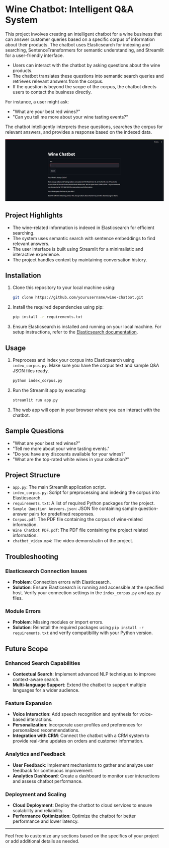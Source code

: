# Wine Chatbot: Intelligent Q&A System

This project involves creating an intelligent chatbot for a wine business that can answer customer queries based on a specific corpus of information about their products. The chatbot uses Elasticsearch for indexing and searching, SentenceTransformers for semantic understanding, and Streamlit for a user-friendly interface.

- Users can interact with the chatbot by asking questions about the wine products.
- The chatbot translates these questions into semantic search queries and retrieves relevant answers from the corpus.
- If the question is beyond the scope of the corpus, the chatbot directs users to contact the business directly.

For instance, a user might ask:
- "What are your best red wines?"
- "Can you tell me more about your wine tasting events?"

The chatbot intelligently interprets these questions, searches the corpus for relevant answers, and provides a response based on the indexed data.

![](chatbot_interface.png)

## Project Highlights

- The wine-related information is indexed in Elasticsearch for efficient searching.
- The system uses semantic search with sentence embeddings to find relevant answers.
- The user interface is built using Streamlit for a minimalistic and interactive experience.
- The project handles context by maintaining conversation history.

## Installation

1. Clone this repository to your local machine using:

   ```bash
   git clone https://github.com/yourusername/wine-chatbot.git
   ```

2. Install the required dependencies using pip:

   ```bash
   pip install -r requirements.txt
   ```

3. Ensure Elasticsearch is installed and running on your local machine. For setup instructions, refer to the [Elasticsearch documentation](https://www.elastic.co/guide/en/elasticsearch/reference/current/install-elasticsearch.html).


## Usage

1. Preprocess and index your corpus into Elasticsearch using `index_corpus.py`. Make sure you have the corpus text and sample Q&A JSON files ready.

   ```bash
   python index_corpus.py
   ```

2. Run the Streamlit app by executing:

   ```bash
   streamlit run app.py
   ```

3. The web app will open in your browser where you can interact with the chatbot.

## Sample Questions

- "What are your best red wines?"
- "Tell me more about your wine tasting events."
- "Do you have any discounts available for your wines?"
- "What are the top-rated white wines in your collection?"

## Project Structure

- `app.py`: The main Streamlit application script.
- `index_corpus.py`: Script for preprocessing and indexing the corpus into Elasticsearch.
- `requirements.txt`: A list of required Python packages for the project.
- `Sample Question Answers.json`: JSON file containing sample question-answer pairs for predefined responses.
- `Corpus.pdf`: The PDF file containing the corpus of wine-related information.
- `Wine Chatbot PDF.pdf`: The PDF file containing the project related information.
- `chatbot_video.mp4`: The video demonstratin of the project.

## Troubleshooting

### Elasticsearch Connection Issues

- **Problem**: Connection errors with Elasticsearch.
- **Solution**: Ensure Elasticsearch is running and accessible at the specified host. Verify your connection settings in the `index_corpus.py` and `app.py` files.

### Module Errors

- **Problem**: Missing modules or import errors.
- **Solution**: Reinstall the required packages using `pip install -r requirements.txt` and verify compatibility with your Python version.

## Future Scope

### Enhanced Search Capabilities

- **Contextual Search**: Implement advanced NLP techniques to improve context-aware search.
- **Multi-language Support**: Extend the chatbot to support multiple languages for a wider audience.

### Feature Expansion

- **Voice Interaction**: Add speech recognition and synthesis for voice-based interactions.
- **Personalization**: Incorporate user profiles and preferences for personalized recommendations.
- **Integration with CRM**: Connect the chatbot with a CRM system to provide real-time updates on orders and customer information.

### Analytics and Feedback

- **User Feedback**: Implement mechanisms to gather and analyze user feedback for continuous improvement.
- **Analytics Dashboard**: Create a dashboard to monitor user interactions and assess chatbot performance.

### Deployment and Scaling

- **Cloud Deployment**: Deploy the chatbot to cloud services to ensure scalability and reliability.
- **Performance Optimization**: Optimize the chatbot for better performance and lower latency.

---

Feel free to customize any sections based on the specifics of your project or add additional details as needed.
